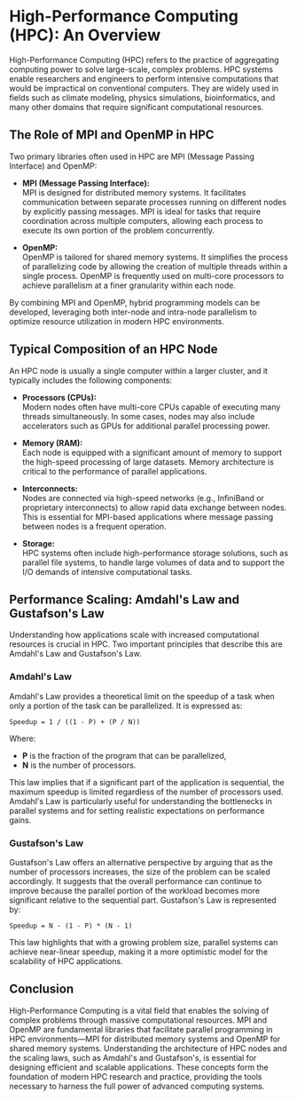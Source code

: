 # High-Performance Computing (HPC): An Overview

High-Performance Computing (HPC) refers to the practice of aggregating computing power to solve large-scale, complex problems. HPC systems enable researchers and engineers to perform intensive computations that would be impractical on conventional computers. They are widely used in fields such as climate modeling, physics simulations, bioinformatics, and many other domains that require significant computational resources.

## The Role of MPI and OpenMP in HPC

Two primary libraries often used in HPC are MPI (Message Passing Interface) and OpenMP:

- **MPI (Message Passing Interface):**  
  MPI is designed for distributed memory systems. It facilitates communication between separate processes running on different nodes by explicitly passing messages. MPI is ideal for tasks that require coordination across multiple computers, allowing each process to execute its own portion of the problem concurrently.

- **OpenMP:**  
  OpenMP is tailored for shared memory systems. It simplifies the process of parallelizing code by allowing the creation of multiple threads within a single process. OpenMP is frequently used on multi-core processors to achieve parallelism at a finer granularity within each node.

By combining MPI and OpenMP, hybrid programming models can be developed, leveraging both inter-node and intra-node parallelism to optimize resource utilization in modern HPC environments.

## Typical Composition of an HPC Node

An HPC node is usually a single computer within a larger cluster, and it typically includes the following components:

- **Processors (CPUs):**  
  Modern nodes often have multi-core CPUs capable of executing many threads simultaneously. In some cases, nodes may also include accelerators such as GPUs for additional parallel processing power.

- **Memory (RAM):**  
  Each node is equipped with a significant amount of memory to support the high-speed processing of large datasets. Memory architecture is critical to the performance of parallel applications.

- **Interconnects:**  
  Nodes are connected via high-speed networks (e.g., InfiniBand or proprietary interconnects) to allow rapid data exchange between nodes. This is essential for MPI-based applications where message passing between nodes is a frequent operation.

- **Storage:**  
  HPC systems often include high-performance storage solutions, such as parallel file systems, to handle large volumes of data and to support the I/O demands of intensive computational tasks.

## Performance Scaling: Amdahl's Law and Gustafson's Law

Understanding how applications scale with increased computational resources is crucial in HPC. Two important principles that describe this are Amdahl's Law and Gustafson's Law.

### Amdahl's Law

Amdahl's Law provides a theoretical limit on the speedup of a task when only a portion of the task can be parallelized. It is expressed as:

    
    Speedup = 1 / ((1 - P) + (P / N))
    

Where:  
- **P** is the fraction of the program that can be parallelized,  
- **N** is the number of processors.

This law implies that if a significant part of the application is sequential, the maximum speedup is limited regardless of the number of processors used. Amdahl's Law is particularly useful for understanding the bottlenecks in parallel systems and for setting realistic expectations on performance gains.

### Gustafson's Law

Gustafson's Law offers an alternative perspective by arguing that as the number of processors increases, the size of the problem can be scaled accordingly. It suggests that the overall performance can continue to improve because the parallel portion of the workload becomes more significant relative to the sequential part. Gustafson's Law is represented by:

    
    Speedup = N - (1 - P) * (N - 1)
    

This law highlights that with a growing problem size, parallel systems can achieve near-linear speedup, making it a more optimistic model for the scalability of HPC applications.

## Conclusion

High-Performance Computing is a vital field that enables the solving of complex problems through massive computational resources. MPI and OpenMP are fundamental libraries that facilitate parallel programming in HPC environments—MPI for distributed memory systems and OpenMP for shared memory systems. Understanding the architecture of HPC nodes and the scaling laws, such as Amdahl's and Gustafson's, is essential for designing efficient and scalable applications. These concepts form the foundation of modern HPC research and practice, providing the tools necessary to harness the full power of advanced computing systems.
